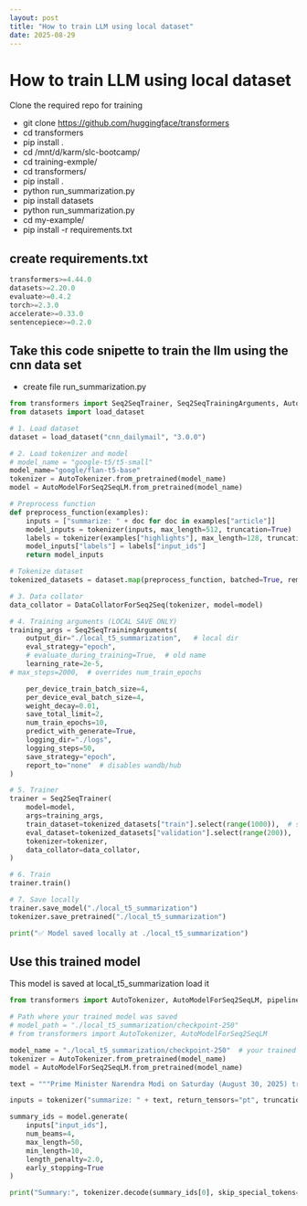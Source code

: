 ```yaml
---
layout: post
title: "How to train LLM using local dataset"
date: 2025-08-29
---
```

# How to train LLM using local dataset

Clone the required repo for training
- git clone https://github.com/huggingface/transformers
- cd transformers
- pip install .
-    cd /mnt/d/karm/slc-bootcamp/
-    cd training-exmple/
-    cd transformers/
-    pip install .
-    python run_summarization.py
-    pip install datasets
-    python run_summarization.py
-    cd my-example/
-    pip install -r requirements.txt

## create requirements.txt
```python
transformers>=4.44.0
datasets>=2.20.0
evaluate>=0.4.2
torch>=2.3.0
accelerate>=0.33.0
sentencepiece>=0.2.0

```
## Take this code snipette to train the llm using the cnn data set
- create file run_summarization.py

```python
from transformers import Seq2SeqTrainer, Seq2SeqTrainingArguments, AutoTokenizer, AutoModelForSeq2SeqLM, DataCollatorForSeq2Seq
from datasets import load_dataset

# 1. Load dataset
dataset = load_dataset("cnn_dailymail", "3.0.0")

# 2. Load tokenizer and model
# model_name = "google-t5/t5-small"
model_name="google/flan-t5-base"
tokenizer = AutoTokenizer.from_pretrained(model_name)
model = AutoModelForSeq2SeqLM.from_pretrained(model_name)

# Preprocess function
def preprocess_function(examples):
    inputs = ["summarize: " + doc for doc in examples["article"]]
    model_inputs = tokenizer(inputs, max_length=512, truncation=True)
    labels = tokenizer(examples["highlights"], max_length=128, truncation=True)
    model_inputs["labels"] = labels["input_ids"]
    return model_inputs

# Tokenize dataset
tokenized_datasets = dataset.map(preprocess_function, batched=True, remove_columns=["article", "highlights", "id"])

# 3. Data collator
data_collator = DataCollatorForSeq2Seq(tokenizer, model=model)

# 4. Training arguments (LOCAL SAVE ONLY)
training_args = Seq2SeqTrainingArguments(
    output_dir="./local_t5_summarization",   # local dir
    eval_strategy="epoch",
    # evaluate_during_training=True,  # old name
    learning_rate=2e-5,
# max_steps=2000,  # overrides num_train_epochs

    per_device_train_batch_size=4,
    per_device_eval_batch_size=4,
    weight_decay=0.01,
    save_total_limit=2,
    num_train_epochs=10,
    predict_with_generate=True,
    logging_dir="./logs",
    logging_steps=50,
    save_strategy="epoch",
    report_to="none"  # disables wandb/hub
)

# 5. Trainer
trainer = Seq2SeqTrainer(
    model=model,
    args=training_args,
    train_dataset=tokenized_datasets["train"].select(range(1000)),  # small subset for local test
    eval_dataset=tokenized_datasets["validation"].select(range(200)),
    tokenizer=tokenizer,
    data_collator=data_collator,
)

# 6. Train
trainer.train()

# 7. Save locally
trainer.save_model("./local_t5_summarization")
tokenizer.save_pretrained("./local_t5_summarization")

print("✅ Model saved locally at ./local_t5_summarization")


```

## Use this trained model 
This model is saved at local_t5_summarization load it 

```python
from transformers import AutoTokenizer, AutoModelForSeq2SeqLM, pipeline

# Path where your trained model was saved
# model_path = "./local_t5_summarization/checkpoint-250"
# from transformers import AutoTokenizer, AutoModelForSeq2SeqLM

model_name = "./local_t5_summarization/checkpoint-250"  # your trained checkpoint
tokenizer = AutoTokenizer.from_pretrained(model_name)
model = AutoModelForSeq2SeqLM.from_pretrained(model_name)

text = """Prime Minister Narendra Modi on Saturday (August 30, 2025) travelled to Sendai in the Japanese prefecture of Miyagi to visit a semiconductor plant. Narendra Modi on Saturday (August 30, 2025) also met governors of 16 Japanese prefectures in Tokyo and called for strengthening state-prefecture cooperation under the India-Japan Special Strategic and Global Partnership, the Ministry of External Affairs (MEA) said in a statement."""

inputs = tokenizer("summarize: " + text, return_tensors="pt", truncation=True)

summary_ids = model.generate(
    inputs["input_ids"],
    num_beams=4,
    max_length=50,
    min_length=10,
    length_penalty=2.0,
    early_stopping=True
)

print("Summary:", tokenizer.decode(summary_ids[0], skip_special_tokens=True))


```
